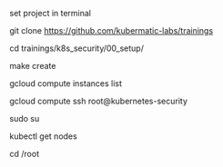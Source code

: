 
set project in terminal

git clone https://github.com/kubermatic-labs/trainings

cd trainings/k8s_security/00_setup/

make create

gcloud compute instances list

gcloud compute ssh root@kubernetes-security

sudo su

kubectl get nodes

cd /root

